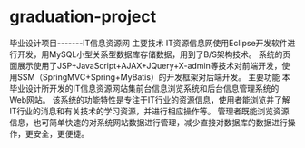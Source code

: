 # graduation-project
毕业设计项目-------IT信息资源网 主要技术 IT资源信息网使用Eclipse开发软件进行开发，用MySQL小型关系型数据库存储数据，用到了B/S架构技术。 系统的页面展示使用了JSP+JavaScript+AJAX+JQuery+X-admin等技术对前端开发，使用SSM（SpringMVC+Spring+MyBatis）的开发框架对后端开发。 主要功能 本毕业设计所开发的IT信息资源网站集前台信息浏览系统和后台信息管理系统的Web网站。 该系统的功能特性是专注于IT行业的资源信息，使用者能浏览并了解IT行业的消息和有关技术的学习资源，并进行相应操作等。 管理者既能浏览资源信息，也可简单快速的对系统网站数据进行管理，减少直接对数据库的数据进行操作，更安全，更便捷。
